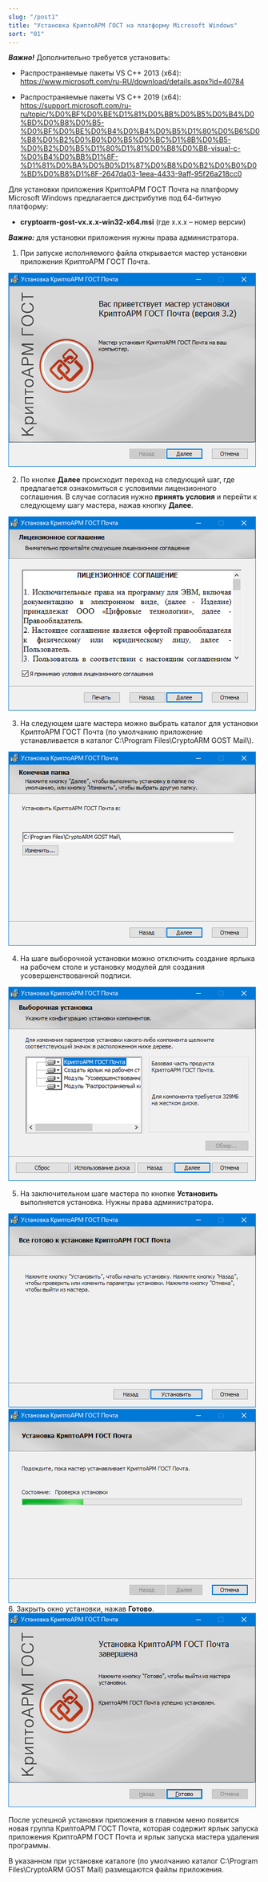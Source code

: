 ```yaml
---
slug: "/post1"
title: "Установка КриптоАРМ ГОСТ на платформу Microsoft Windows"
sort: "01"
---
```


***Важно!*** Дополнительно требуется установить:

- Распространяемые пакеты VS C++ 2013 (x64): https://www.microsoft.com/ru-RU/download/details.aspx?id=40784

- Распространяемые пакеты VS C++ 2019 (x64): https://support.microsoft.com/ru-ru/topic/%D0%BF%D0%BE%D1%81%D0%BB%D0%B5%D0%B4%D0%BD%D0%B8%D0%B5-%D0%BF%D0%BE%D0%B4%D0%B4%D0%B5%D1%80%D0%B6%D0%B8%D0%B2%D0%B0%D0%B5%D0%BC%D1%8B%D0%B5-%D0%B2%D0%B5%D1%80%D1%81%D0%B8%D0%B8-visual-c-%D0%B4%D0%BB%D1%8F-%D1%81%D0%BA%D0%B0%D1%87%D0%B8%D0%B2%D0%B0%D0%BD%D0%B8%D1%8F-2647da03-1eea-4433-9aff-95f26a218cc0

Для установки приложения КриптоАРМ ГОСТ Почта на платформу Microsoft Windows предлагается дистрибутив под 64-битную платформу:

 - **cryptoarm-gost-vx.x.x-win32-x64.msi** (где x.x.x – номер версии) 

***Важно:*** для установки приложения нужны права администратора.



1. При запуске исполняемого файла открывается мастер установки приложения КриптоАРМ ГОСТ Почта.

![install-gost--mail-win-1.png](./images/install-gost-mail-win-1.png "Первый шаг мастера установки приложения")

2. По кнопке **Далее** происходит переход на следующий шаг, где предлагается ознакомиться с условиями лицензионного соглашения. В случае согласия нужно **принять условия** и перейти к следующему шагу мастера, нажав кнопку **Далее**.

![install-gost-mail-win-2.png](./images/install-gost-mail-win-2.png "Условия лицензионного соглашения")

3. На следующем шаге мастера можно выбрать каталог для установки КриптоАРМ ГОСТ Почта (по умолчанию приложение устанавливается в каталог C:\Program Files\CryptoARM GOST Mail\\).

![install-gost-mail-win-3.png](./images/install-gost-mail-win-3.png "Выбор каталога установки приложения")

4. На шаге выборочной установки можно отключить создание ярлыка на рабочем столе и установку модулей для создания усовершенствованной подписи.

![install-gost-mail-win-4.png](./images/install-gost-mail-win-4.png "Выбор компонент для установки")

5. На заключительном шаге мастера по кнопке **Установить** выполняется установка. Нужны права администратора.

![install-gost-mail-win-5.png](./images/install-gost-mail-win-5.png "Установка приложения")
![install-gost-mail-win-6.png](./images/install-gost-mail-win-6.png)
6. Закрыть окно установки, нажав **Готово**.
   ![install-gost-mail-win-7.png](./images/install-gost-mail-win-7.png)


После успешной установки приложения в главном меню появится новая группа КриптоАРМ ГОСТ Почта, которая содержит ярлык запуска приложения КриптоАРМ ГОСТ Почта и ярлык запуска мастера удаления программы.  

В указанном при установке каталоге (по умолчанию каталог C:\Program Files\CryptoARM GOST Mail) размещаются файлы приложения.


